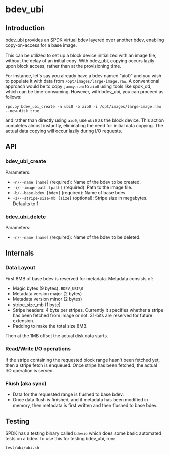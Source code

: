 # bdev_ubi

## Introduction

bdev_ubi provides an SPDK virtual bdev layered over another bdev, enabling copy-on-access for a base image.

This can be utilized to set up a block device initialized with an image file,
without the delay of an initial copy. With bdev_ubi, copying occurs lazily upon
block access, rather than at the provisioning time.

For instance, let's say you already have a bdev named "aio0" and you wish to
populate it with data from `/opt/images/large-image.raw`. A conventional approach
would be to copy `jammy.raw` to `aio0` using tools like spdk_dd, which can be
time-consuming. However, with bdev_ubi, you can proceed as follows:

```
rpc.py bdev_ubi_create -n ubi0 -b aio0 -i /opt/images/large-image.raw --new-disk true
```

and rather than directly using `aio0`, use `ubi0` as the block device. This action
completes almost instantly, eliminating the need for initial data copying. The
actual data copying will occur lazily during I/O requests.

## API

### bdev_ubi_create

Parameters:
* `-n/--name [name]` (required): Name of the bdev to be created.
* `-i/--image-path [path]` (required): Path to the image file.
* `-b/--base-bdev [bdev]` (required): Name of base bdev.
* `-z/--stripe-size-mb [size]` (optional): Stripe size in megabytes. Defaults to 1.

### bdev_ubi_delete

Parameters:
* `-n/--name [name]` (required): Name of the bdev to be deleted.

## Internals

### Data Layout

First 8MB of base bdev is reserved for metadata. Metadata consists of:
* Magic bytes (9 bytes): `BDEV_UBI\0`
* Metadata version major (2 bytes)
* Metadata version minor (2 bytes)
* stripe_size_mb (1 byte)
* Stripe headers: 4 byte per stripes. Currently it specifies whether a stripe has
  been fetched from image or not. 31-bits are reserved for future extension.
* Padding to make the total size 8MB.

Then at the 1MB offset the actual disk data starts.

### Read/Write I/O operations

If the stripe containing the requested block range hasn't been fetched yet, then a
stripe fetch is enqueued. Once stripe has been fetched, the actual I/O operation is
served.

### Flush (aka sync)

* Data for the requested range is flushed to base bdev.
* Once data flush is finished, and if metadata has been modified in memory, then
  metadata is first written and then flushed to base bdev.

## Testing

SPDK has a testing binary called `bdevio` which does some basic automated tests
on a bdev. To use this for testing bdev_ubi, run:

```
test/ubi/ubi.sh
```
